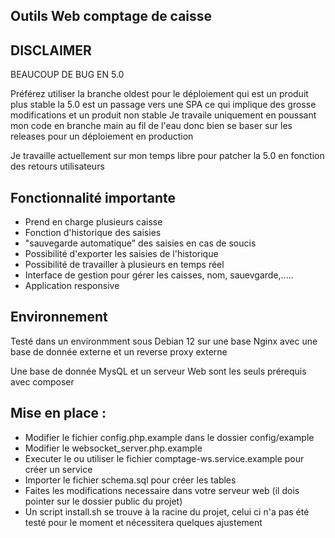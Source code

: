 ## Outils Web comptage de caisse

## DISCLAIMER

BEAUCOUP DE BUG EN 5.0

Préférez utiliser la branche oldest pour le déploiement qui est un produit plus stable
la 5.0 est un passage vers une SPA ce qui implique des grosse modifications et un produit non stable
Je travaile uniquement en poussant mon code en branche main au fil de l'eau donc bien se baser sur les releases
pour un déploiement en production

Je travaille actuellement sur mon temps libre pour patcher la 5.0 en fonction des retours utilisateurs

## Fonctionnalité importante

* Prend en charge plusieurs caisse
* Fonction d'historique des saisies
* "sauvegarde automatique" des saisies en cas de soucis
* Possibilité d'exporter les saisies de l'historique
* Possibilité de travailler à plusieurs en temps réel
* Interface de gestion pour gérer les caisses, nom, sauevgarde,.....
* Application responsive

## Environnement

Testé dans un environmment sous Debian 12  sur une base Nginx avec une base de donnée externe et un reverse proxy externe

Une base de donnée MysQL et un serveur Web sont les seuls prérequis avec composer

## Mise en place :

- Modifier le fichier config.php.example dans le dossier config/example
- Modifier le websocket_server.php.example
- Executer le ou utiliser le fichier comptage-ws.service.example pour créer un service
- Importer le fichier schema.sql pour créer les tables
- Faites les modifications necessaire dans votre serveur web (il dois pointer sur le dossier public du projet)
- Un script install.sh se trouve à la racine du projet, celui ci n'a pas été testé pour le moment et nécessitera quelques ajustement
